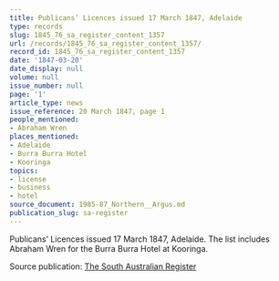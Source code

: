 ```yaml
---
title: Publicans’ Licences issued 17 March 1847, Adelaide
type: records
slug: 1845_76_sa_register_content_1357
url: /records/1845_76_sa_register_content_1357/
record_id: 1845_76_sa_register_content_1357
date: '1847-03-20'
date_display: null
volume: null
issue_number: null
page: '1'
article_type: news
issue_reference: 20 March 1847, page 1
people_mentioned:
- Abraham Wren
places_mentioned:
- Adelaide
- Burra Burra Hotel
- Kooringa
topics:
- license
- business
- hotel
source_document: 1985-87_Northern__Argus.md
publication_slug: sa-register
---
```


Publicans’ Licences issued 17 March 1847, Adelaide.  The list includes Abraham Wren for the Burra Burra Hotel at Kooringa.

Source publication: [The South Australian Register](/publications/sa-register/)
